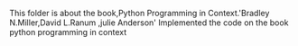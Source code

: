 This folder is about the book,Python Programming in Context.'Bradley N.Miller,David L.Ranum
,julie Anderson'
Implemented the code on the book
python programming in context
